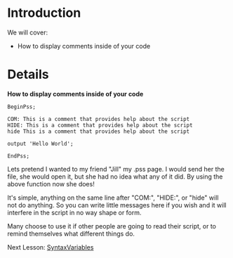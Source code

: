 # Introduction #

We will cover: <br />
- How to display comments inside of your code


# Details #

**How to display comments inside of your code**

```
BeginPss;

COM: This is a comment that provides help about the script
HIDE: This is a comment that provides help about the script
hide This is a comment that provides help about the script

output 'Hello World';

EndPss;
```

Lets pretend I wanted to my friend "Jill" my .pss page. I would send her the file, she would open it, but she had no idea what any of it did. By using the above function now she does!

It's simple, anything on the same line after "COM:", "HIDE:", or "hide" will not do anything. So you can write little messages here if you wish and it will interfere in the script in no way shape or form.

Many choose to use it if other people are going to read their script, or to remind themselves what different things do.

Next Lesson: [SyntaxVariables](SyntaxVariables.md)